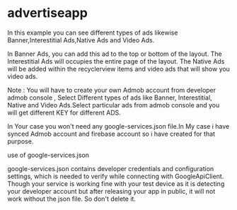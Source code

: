 # advertiseapp
In this example you can see different types of ads likewise Banner,Interestitial Ads,Native Ads and Video Ads.


In Banner Ads, you can add this ad to the top or bottom of the layout.
The Interestitial Ads will  occupies the entire page of the layout.
The Native Ads will be added within the recyclerview items and
video ads that will show you video ads.



Note : You will have to create your own Admob account from developer admob console , Select Different types of ads like Banner, Interestitial, Native and Video Ads.Select particular ads from admob console and you will get different KEY for different ADS.

In Your case you won't need any google-services.json file.In My case i have synced Admob account and firebase account so i have created for that purpose.

use of google-services.json

google-services.json contains developer credentials and configuration settings, which is needed to verify while connecting with GoogleApiClient. Though your service is working fine with your test device as it is detecting your developer account but after releasing your app in public, it will not work without the json file. So don't delete it.
